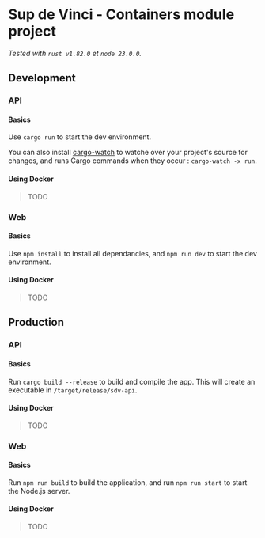 # Sup de Vinci - Containers module project

*Tested with `rust v1.82.0` et `node 23.0.0`.*

## Development

### API

#### Basics

Use `cargo run` to start the dev environment.

You can also install [cargo-watch](https://crates.io/crates/cargo-watch) to watche over your project's source for changes, and runs Cargo commands when they occur : `cargo-watch -x run`.

#### Using Docker

> TODO

### Web

#### Basics

Use `npm install` to install all dependancies, and `npm run dev` to start the dev environment.

#### Using Docker

> TODO

## Production

### API

#### Basics

Run `cargo build --release` to build and compile the app. This will create an executable in `/target/release/sdv-api`.

#### Using Docker

> TODO

### Web

#### Basics

Run `npm run build` to build the application, and run `npm run start` to start the Node.js server. 

#### Using Docker

> TODO
